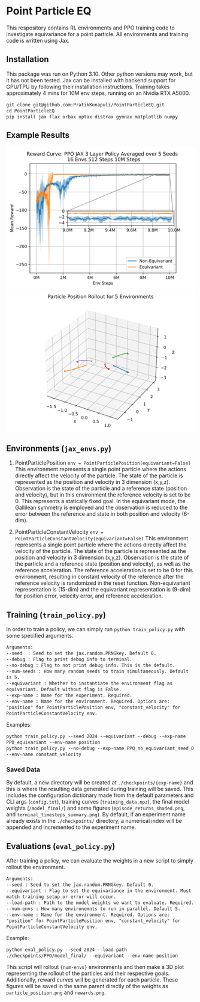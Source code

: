# Point Particle EQ
This respository contains RL environments and PPO training code to investigate equivariance for a point particle. All environments and training code is written using Jax. 

## Installation
This package was run on Python 3.10. Other python versions may work, but it has not been tested. Jax can be installed with backend support for GPU/TPU by following their installation instructions. Training takes approximately 4 mins for 10M env steps, running on an Nvidia RTX A5000. 

```
git clone git@github.com:PratikKunapuli/PointParticleEQ.git
cd PointParticleEQ
pip install jax flax orbax optax distrax gymnax matplotlib numpy
```

## Example Results
<img src="./figures/example_results.png" alt="main_results" width="800"/>

<img src="./figures/example_rollouts.png" alt="main_rollouts" width="800"/>

## Environments (`jax_envs.py`)
1. PointParticlePosition
`env = PointParticlePosition(equivariant=False)`
This environment represents a single point particle where the actions directly affect the velocity of the particle. The state of the particle is represented as the position and velocity in 3 dimension (x,y,z). Observation is the state of the particle and a reference state (position and velocity), but in this environment the reference velocity is set to be 0. This represents a statically fixed goal. In the equivariant mode, the Gallilean symmetry is employed and the observation is reduced to the error between the reference and state in both position and velocity (6-dim). 

2. PointParticleConstantVelocity
`env = PointParticleConstantVelocity(equivariant=False)`
This environment represents a single point particle where the actions directly affect the velocity of the particle. The state of the particle is represented as the position and velocity in 3 dimension (x,y,z). Observation is the state of the particle and a reference state (position and velocity), as well as the reference acceleration. The reference acceleration is set to be 0 for this environment, resulting in constant velocity of the reference after the reference velocity is randomized in the reset function. Non-equivariant representation is (15-dim) and the equivariant representation is (9-dim) for position error, velocity error, and reference acceleration. 

## Training (`train_policy.py`)
In order to train a policy, we can simply run `python train_policy.py` with some specified arguments. 
``` 
Arguments:
--seed  : Seed to set the jax.random.PRNGkey. Default 0. 
--debug : Flag to print debug info to terminal. 
--no-debug : Flag to not print debug info. This is the default. 
--num-seeds : How many random seeds to train simultaneously. Default is 5. 
--equivariant : Whether to instantiate the environment flag as equivariant. Default without flag is False. 
--exp-name : Name for the experiment. Required.
--env-name : Name for the environment. Required. Options are: "position" for PointParticlePosition env, "constant_velocity" for PointParticleConstantVelocity env. 
```

Examples:
```
python train_policy.py --seed 2024 --equivariant --debug --exp-name PPO_equivariant --env-name position
python train_policy.py --no-debug --exp-name PPO_no_equivariant_seed_0 --env-name constant_velocity
```

### Saved Data
By default, a new directory will be created at `./checkpoints/{exp-name}` and this is where the resulting data generated during training will be saved. This includes the configuration dictionary made from the default parameters and CLI args (`config.txt`), training curves (`training_data.npz`), the final model weights (`/model_final/`) and some figures (`episode_returns_shaded.png`, and `terminal_timesteps_summary.png`). By default, if an experiment name already exists in the `./checkpoints/` directory, a numerical index will be appended and incremented to the experiment name. 

## Evaluations (`eval_policy.py`)
After training a policy, we can evaluate the weights in a new script to simply rollout the environment.
```
Arguments:
--seed : Seed to set the jax.random.PRNGkey. Default 0.
--equivariant : Flag to set the equivariance in the environment. Must match training setup or error will occur. 
--load-path : Path to the model weights we want to evaluate. Required.
--num-envs : How many environemnts to run in parallel. Default 5.
--env-name : Name for the environment. Required. Options are: "position" for PointParticlePosition env, "constant_velocity" for PointParticleConstantVelocity env. 
```

Example:
```
python eval_policy.py --seed 2024 --load-path ./checkpoints/PPO/model_final/ --equivariant --env-name position
```

This script will rollout `{num-envs}` environments and then make a 3D plot representing the rollout of the particles and their respective goals. Additionally, reward curves will be generated for each particle. These figures will be saved in the same parent directly of the weights as `particle_position.png` and `rewards.png`. 
